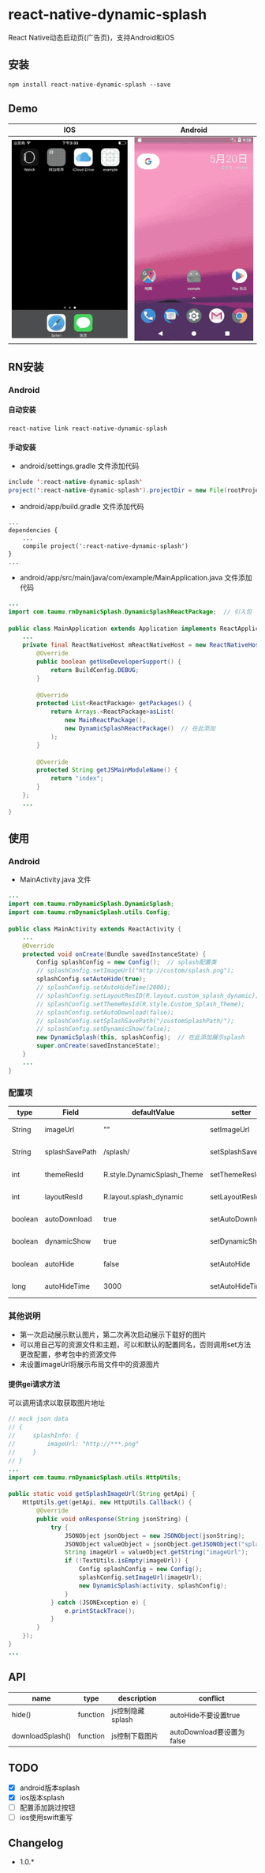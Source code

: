 # react-native-dynamic-splash
React Native动态启动页(广告页)，支持Android和iOS

## 安装
```
npm install react-native-dynamic-splash --save
```

## Demo
| IOS | Android|
| --- | ------- |
| ![IOS](./demo.ios.gif) | ![Android](./demo.android.gif) |

## RN安装

### Android

#### 自动安装
`react-native link react-native-dynamic-splash`

#### 手动安装
- android/settings.gradle 文件添加代码
```java
include ':react-native-dynamic-splash'
project(':react-native-dynamic-splash').projectDir = new File(rootProject.projectDir, '../node_modules/react-native-dynamic-splash/android')
```

- android/app/build.gradle 文件添加代码
```
...
dependencies {
    ...
    compile project(':react-native-dynamic-splash')
}
...
```

- android/app/src/main/java/com/example/MainApplication.java 文件添加代码
```java
...
import com.taumu.rnDynamicSplash.DynamicSplashReactPackage;  // 引入包

public class MainApplication extends Application implements ReactApplication {
    ...
    private final ReactNativeHost mReactNativeHost = new ReactNativeHost(this) {
        @Override
        public boolean getUseDeveloperSupport() {
            return BuildConfig.DEBUG;
        }

        @Override
        protected List<ReactPackage> getPackages() {
            return Arrays.<ReactPackage>asList(
                new MainReactPackage(),
                new DynamicSplashReactPackage()  // 在此添加
            );
        }

        @Override
        protected String getJSMainModuleName() {
            return "index";
        }
    };
    ...
}
```

## 使用

### Android
- MainActivity.java 文件
```java
...
import com.taumu.rnDynamicSplash.DynamicSplash;
import com.taumu.rnDynamicSplash.utils.Config;

public class MainActivity extends ReactActivity {
    ...
    @Override
    protected void onCreate(Bundle savedInstanceState) {
        Config splashConfig = new Config();  // splash配置类
        // splashConfig.setImageUrl("http://custom/splash.png");
        splashConfig.setAutoHide(true);
        // splashConfig.setAutoHideTime(2000);
        // splashConfig.setLayoutResID(R.layout.custom_splash_dynamic);
        // splashConfig.setThemeResId(R.style.Custom_Splash_Theme);
        // splashConfig.setAutoDownload(false);
        // splashConfig.setSplashSavePath("/customSplashPath/");
        // splashConfig.setDynamicShow(false);
        new DynamicSplash(this, splashConfig);  // 在此添加展示splash
        super.onCreate(savedInstanceState);
    }
    ...
}
```

### 配置项
| type | Field | defaultValue | setter | description |
| ---- | ----- | ------------ | ------ | ----------- |
| String | imageUrl | "" | setImageUrl | 下载图片地址 |
| String | splashSavePath | /splash/ | setSplashSavePath | 保存图片地址 |
| int | themeResId | R.style.DynamicSplash_Theme | setThemeResId | 使用主题资源id |
| int | layoutResId | R.layout.splash_dynamic | setLayoutResId | 使用布局文件资源id |
| boolean | autoDownload | true | setAutoDownload | 是否自动下载 |
| boolean | dynamicShow | true | setDynamicShow | 是否展示下载的图片 |
| boolean | autoHide | false | setAutoHide | 是否自动隐藏 |
| long | autoHideTime | 3000 | setAutoHideTime | 自动隐藏时间 |

### 其他说明
- 第一次启动展示默认图片，第二次再次启动展示下载好的图片
- 可以用自己写的资源文件和主题，可以和默认的配置同名，否则调用set方法更改配置，参考包中的资源文件
- 未设置imageUrl将展示布局文件中的资源图片

#### 提供gei请求方法
可以调用请求以取获取图片地址
```java
// mock json data
// {
//     splashInfo: {
//         imageUrl: "http://***.png"
//     }
// }
...
import com.taumu.rnDynamicSplash.utils.HttpUtils;

public static void getSplashImageUrl(String getApi) {
    HttpUtils.get(getApi, new HttpUtils.Callback() {
        @Override
        public void onResponse(String jsonString) {
            try {
                JSONObject jsonObject = new JSONObject(jsonString);
                JSONObject valueObject = jsonObject.getJSONObject("splashInfo");
                String imageUrl = valueObject.getString("imageUrl");
                if (!TextUtils.isEmpty(imageUrl)) {
                    Config splashConfig = new Config();
                    splashConfig.setImageUrl(imageUrl);
                    new DynamicSplash(activity, splashConfig);
                }
            } catch (JSONException e) {
                e.printStackTrace();
            }
        }
    });
}
...
```

## API
| name | type | description | conflict |
| ---- | ---- | ----------- | -------- |
| hide() | function | js控制隐藏splash | autoHide不要设置true |
| downloadSplash() | function | js控制下载图片 | autoDownload要设置为false |

## TODO
- [x] android版本splash
- [x] ios版本splash
- [ ] 配置添加跳过按钮
- [ ] ios使用swift重写

## Changelog
- 1.0.*
